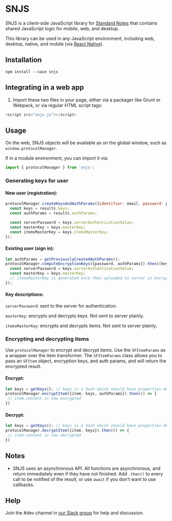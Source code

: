 # SNJS

SNJS is a client-side JavaScript library for [Standard Notes](https://standardnotes.org) that contains shared JavaScript logic for mobile, web, and desktop.

This library can be used in any JavaScript environment, including web, desktop, native, and mobile (via [React Native](https://github.com/standardnotes/mobile/blob/master/src/lib/snjs.js)).

## Installation

`npm install --save snjs`

## Integrating in a web app

1. Import these two files in your page, either via a packager like Grunt or Webpack, or via regular HTML script tags:

```javascript
<script src="snjs.js"></script>
```

## Usage

On the web, SNJS objects will be available as on the global window, such as `window.protocolManager`.

If in a module environment, you can import it via:

```javascript
import { protocolManager } from 'snjs';
```

### Generating keys for user

#### New user (registration):

```javascript
protocolManager.createKeysAndAuthParams({identifier: email, password: password}).then((results) => {
  const keys = results.keys;
  const authParams = results.authParams;

  const serverPassword = keys.serverAuthenticationValue;
  const masterKey = keys.masterKey;
  const itemsMasterKey = keys.itemsMasterKey;
});
```

#### Existing user (sign in):

```javascript
let authParams = getPreviouslyCreatedAuthParams();
protocolManager.computeEncryptionKeys({password, authParams}).then((keys) => {
  const serverPassword = keys.serverAuthenticationValue;
  const masterKey = keys.masterKey;
  // itemsMasterKey is generated once then uploaded to server in encrypted form.
});
```

#### Key descriptions:
`serverPassword`: sent to the server for authentication.

`masterKey`: encrypts and decrypts keys. Not sent to server plainly.

`itemsMasterKey`: encrypts and decrypts items. Not sent to server plainly.

### Encrypting and decrypting items

Use `protocolManager` to encrypt and decrypt items. Use the `SFItemParams` as a wrapper over the item transformer. The `SFItemParams` class allows you to pass an `SFItem` object, encryption keys, and auth params, and will return the encrypted result.

#### Encrypt:

```javascript
let keys = getKeys(); // keys is a hash which should have properties mk and ak.
protocolManager.encryptItem({item, keys, authParams}).then(() => {
 // item.content is now encrypted
})
```

#### Decrypt:

```javascript
let keys = getKeys(); // keys is a hash which should have properties mk and ak.
protocolManager.decryptItem({item, keys}).then(() => {
 // item.content is now decrypted
})
```

## Notes
- SNJS uses an asynchronous API. All functions are asynchronous, and return immediately even if they have not finished. Add `.then()` to every call to be notified of the result, or use `await` if you don't want to use callbacks.
## Help
Join the #dev channel in [our Slack group](https://standardnotes.org/slack) for help and discussion.
